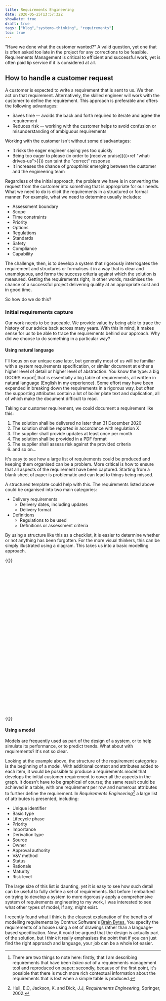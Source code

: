 ```yaml
---
title: Requirements Engineering
date: 2020-05-25T13:57:32Z
showDate: true
draft: true
tags: ["blog","systems-thinking", "requirements"]
toc: true
---
```


"Have we done what the customer wanted?" A valid question, yet one that is often asked too late in the project for any corrections to be feasible. Requirements Management is critical to efficient and successful work, yet is often paid lip service if it is considered at all.

## How to handle a customer request

A customer is expected to write a requirement that is sent to us. We then act on that requirement. Alternatively, the skilled engineer will work with the customer to define the requirement. This approach is preferable and offers the following advantages:

* Saves time -- avoids the back and forth required to iterate and agree the requirement
* Reduces risk -- working with the customer helps to avoid confusion or misunderstanding of ambiguous requirements

Working with the customer isn't without some disadvantages:

* It risks the eager engineer saying yes too quickly
* Being too eager to please (in order to [receive praise]({{<ref "what-drives-us">}})) can taint the "correct" response
* It increases the chance of *groupthink* emerging between the customer and the engineering team

Regardless of the initial approach, the  problem we have is in converting the request from the customer into something that is appropriate for our needs. What we need to do is elicit the requirements in a structured or formal manner. For example, what we need to determine usually includes:

* Assessment boundary
* Scope
* Time constraints
* Priority
* Options
* Regulations
* Standards
* Safety
* Compliance
* Capability

The challenge, then, is to develop a system that rigorously interrogates the requirement and structures or formalises it in a way that is clear and unambiguous, and forms the success criteria against which the solution is measured. Getting the requirements right, in other words, maximises the chance of a successful project delivering quality at an appropriate cost and in good time.

So how do we do this?

### Initial requirements capture

<!-- Not related to the idea of structuring requirements -->
Our work needs to be traceable. We provide value by being able to trace the history of our advice back across many years. With this in mind, it makes sense for us to be able to trace the requirements behind our approach. Why did we choose to do something in a particular way?

#### Using natural language

I'll focus on our unique case later, but generally most of us will be familiar with a system requirements specification, or similar document at either a higher level of detail or higher level of abstraction. You know the type: a big DOORS export[^1] that is essentially a big table of requirements, all written in natural language (English in my experience). Some effort may have been expended in breaking down the requirements in a rigorous way, but often the supporting attributes contain a lot of boiler plate text and duplication, all of which make the document difficult to read.

[^1]: There are two things to note here: firstly, that I am describing requirements that have been *taken out* of a requirements management tool and reproduced on paper; secondly, because of the first point, it's possible that there is much more rich contextual information about the requirements that is lost when a simple table is produced.

Taking our customer requirement, we could document a requirement like this:

1. The solution shall be delivered no later than 31 December 2020
2. The solution shall be reported in accordance with regulation X
3. The supplier shall provide updates at least once per month
4. The solution shall be provided in a PDF format
5. The supplier shall assess risk against the provided criteria
6. and so on...

It's easy to see how a large list of requirements could be produced and keeping them organised can be a problem. More critical is how to ensure that all aspects of the requirement have been captured. Starting from a blank sheet of paper is problematic and can lead to things being missed.

A structured template could help with this. The requirements listed above could be organised into two main categories:

* Delivery requirements
  * Delivery dates, including updates
  * Delivery format
* Definitions
  * Regulations to be used
  * Definitions or assessment criteria

By using a structure like this as a checklist, it is easier to determine whether or not anything has been forgotten. For the more visual thinkers, this can be simply illustrated using a diagram. This takes us into a basic modelling approach.

{{<rawhtml>}}
<style type="text/css">
  #container {
    max-width: 100%;
    height: 480px;
    margin: auto;
  }
</style>
<div id="container"></div>
<script src="/js/vendor/sigma.js-1.2.1/build/sigma.min.js"></script>
<script src="/js/vendor/sigma.js-1.2.1/build/plugins/sigma.parsers.json.min.js"></script>
<script>
  sigma.parsers.json('/data/data.json', {
    container: 'container',
    settings: {
      defaultNodeColor: '#fa8334'
    }
  });
</script>
{{</rawhtml>}}

#### Using a model

Models are frequently used as part of the design of a system, or to help simulate its performance, or to predict trends. What about with requirements? It's not so clear.

Looking at the example above, the structure of the requirement categories is the beginning of a model. With additional context and attributes added to each item, it would be possible to produce a requirements model that develops the initial customer requirement to cover all the aspects in the graph. It doesn't have to be graphical of course; the same result could be achieved in a table, with one requirement per row and numerous attributes to further define the requirement. In *Requirements Engineering*[^2] a large list of attributes is presented, including:

[^2]: Hull, E.C, Jackson, K. and Dick, J.J, *Requirements Engineering*, Springer, 2002.

* Unique identifier
* Basic type
* Lifecycle phase
* Priority
* Importance
* Derivation type
* Source
* Owner
* Approval authority
* V&V method
* Status
* Rationale
* Maturity
* Risk level

The large size of this list is daunting, yet it is easy to see how such detail can be useful to fully define a set of requirements. But before I embarked on trying to develop a system to more rigorously apply a comprehensive system of requirements engineering to my work, I was interested to see what other types of model, if any, might exist.

I recently found what I think is the clearest explanation of the benefits of modelling requirements by Contrux Software's [Brain Bytes.](https://youtu.be/zhLi8VgKTe4) You specify the requirements of a house using a set of drawings rather than a language-based specification. Now, it could be argued that the design is actually part of the solution, but I think it really emphasises the point that if you can just find the right approach and language, your job can be a whole lot easier.



